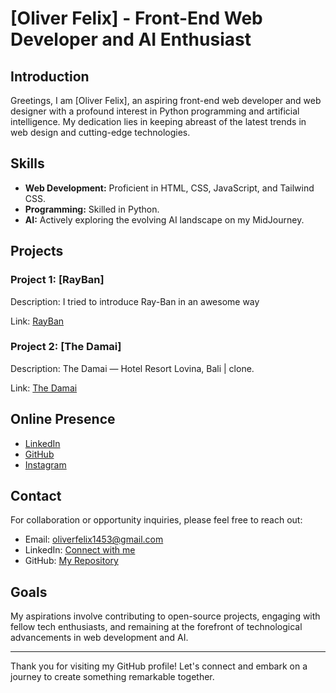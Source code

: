 # [Oliver Felix] - Front-End Web Developer and AI Enthusiast

## Introduction

Greetings, I am [Oliver Felix], an aspiring front-end web developer and web designer with a profound interest in Python programming and artificial intelligence. My dedication lies in keeping abreast of the latest trends in web design and cutting-edge technologies.

## Skills

- **Web Development:** Proficient in HTML, CSS, JavaScript, and Tailwind CSS.
- **Programming:** Skilled in Python.
- **AI:** Actively exploring the evolving AI landscape on my MidJourney.

## Projects

### Project 1: [RayBan]

Description: I tried to introduce Ray-Ban in an awesome way

Link: [RayBan](https://oliverfelix1453.github.io/RayBan-Branding/)

### Project 2: [The Damai]

Description: The Damai — Hotel Resort Lovina, Bali | clone.

Link: [The Damai](https://oliverfelix1453.github.io/TheDamai-HotelResortLovina-Bali/)

## Online Presence

- [LinkedIn](https://www.linkedin.com/in/oliver-felix-2509a1298)
- [GitHub](https://github.com/oliverfelix1453)
- [Instagram](https://www.instagram.com/oliverfelix1453?igsh=MTMyazkweTlzdnlj)

## Contact

For collaboration or opportunity inquiries, please feel free to reach out:

- Email: oliverfelix1453@gmail.com
- LinkedIn: [Connect with me](https://www.linkedin.com/in/oliver-felix-2509a1298)
- GitHub: [My Repository](https://github.com/oliverfelix1453)

## Goals

My aspirations involve contributing to open-source projects, engaging with fellow tech enthusiasts, and remaining at the forefront of technological advancements in web development and AI.

---

Thank you for visiting my GitHub profile! Let's connect and embark on a journey to create something remarkable together.
